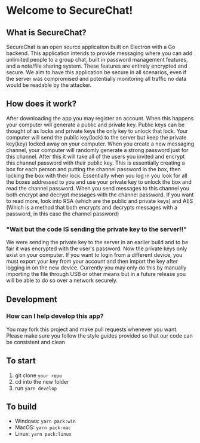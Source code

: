 # Welcome to SecureChat!

## What is SecureChat?

SecureChat is an open source application built on Electron with a Go backend. This application intends to provide messaging where you can add unlimited people to a group chat, built in password management features, and a note/file sharing system. These features are entirely encrypted and secure. We aim to have this application be secure in all scenarios, even if the server was compromised and potentially monitoring all traffic no data would be readable by the attacker.

## How does it work?

After downloading the app you may register an account. When this happens your computer will generate a public and private key. Public keys can be thought of as locks and private keys the only key to unlock that lock. Your computer will send the public key(lock) to the server but keep the private key(key) locked away on your computer. When you create a new messaging channel, your computer will randomly generate a strong password just for this channel. After this it will take all of the users you invited and encrypt this channel password with their public key. This is essentially creating a box for each person and putting the channel password in the box, then locking the box with their lock. Essentially when you log in you look for all the boxes addressed to you and use your private key to unlock the box and read the channel password. When you send messages to this channel you both encrypt and decrypt messages with the channel password. If you want to read more, look into RSA (which are the public and private keys) and AES (Which is a method that both encrypts and decrypts messages with a password, in this case the channel password)

### "Wait but the code IS sending the private key to the server!!"

We were sending the private key to the server in an earlier build and to be fair it was encrypted with the user's password. Now the private keys only exist on your computer. If you want to login from a different device, you must export your key from your account and then import the key after logging in on the new device. Currently you may only do this by manually importing the file through USB or other means but in a future release you will be able to do so over a network securely.

## Development

### How can I help develop this app?

You may fork this project and make pull requests whenever you want. Please make sure you follow the style guides provided so that our code can be consistent and clean

## To start

1. git clone `your repo`
2. cd into the new folder
3. run `yarn develop`

## To build

* Windows: `yarn pack:win`
* MacOS:   `yarn pack:mac`
* Linux:   `yarn pack:linux`
